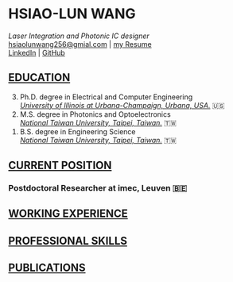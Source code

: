 # HSIAO-LUN WANG  
_Laser Integration and Photonic IC designer_ <br>
hsiaolunwang256@gmial.com | [my Resume](https://veisec.github.io/resume_hlw/)<br>
[LinkedIn](https://www.linkedin.com/in/hsiao-lun-wang/) | [GitHub](https://github.com/veisec) <br>



## <b><u>EDUCATION</u></b>


<ol reversed>
<li> Ph.D. degree in Electrical and Computer Engineering</li>
<i><u>University of Illinois at Urbana-Champaign, Urbana, USA.</u></i> 🇺🇸

<li>M.S. degree in Photonics and Optoelectronics</li>
<i><u>National Taiwan University, Taipei, Taiwan.</u></i> 🇹🇼
<li>B.S. degree in Engineering Science</li>
<i><u>National Taiwan University, Taipei, Taiwan.</u></i> 🇹🇼

</ol>

## <b><u>CURRENT POSITION</u></b>  
### Postdoctoral Researcher at imec, Leuven 🇧🇪


## <b><u>WORKING EXPERIENCE</u></b>


## <b><u>PROFESSIONAL SKILLS</u></b>
## <b><u>PUBLICATIONS</u></b>